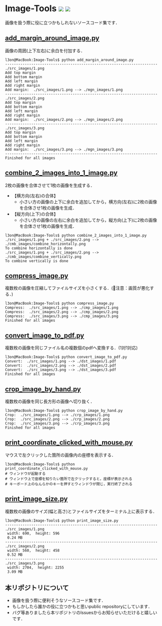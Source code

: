 <!-- 後に利用・活用する自分のためにも"後から見て分かる記録"をREADMEに書く -->

<!-- ここから本文 -->
# Image-Tools <a href="https://www.python.org/"><img src="https://img.shields.io/badge/language-python-yellow"></a> <a href="https://github.com/L3onSW/Image-Tools/blob/main/LICENSE"><img src="https://img.shields.io/badge/license-MIT-blue"></a>
画像を扱う際に役に立つかもしれないソースコード集です．
<!-- 表にした方が瞬時に概要を把握できるが手間がかかりすぎるのでしない -->

## [**add_margin_around_image.py**][add_margin_around_image.py-url]
画像の周囲(上下左右)に余白を付加する．
```console
l3on@MacBook:Image-Tools$ python add_margin_around_image.py 
----------------------------------------------------------------------
./src_images/1.png
Add top margin
Add bottom margin
Add left margin
Add right margin
Add margin:  ./src_images/1.png --> ./mgn_images/1.png
----------------------------------------------------------------------
./src_images/2.png
Add top margin
Add bottom margin
Add left margin
Add right margin
Add margin:  ./src_images/2.png --> ./mgn_images/2.png
----------------------------------------------------------------------
./src_images/3.png
Add top margin
Add bottom margin
Add left margin
Add right margin
Add margin:  ./src_images/3.png --> ./mgn_images/3.png
----------------------------------------------------------------------
Finished for all images
```

## [**combine_2_images_into_1_image.py**][combine_2_images_into_1_image.py-url]
2枚の画像を合体させて1枚の画像を生成する．
- 【横方向(左右)の合体】
  - 小さい方の画像の上下に余白を追加してから，横方向(左右)に2枚の画像を合体させ1枚の画像を生成．
- 【縦方向(上下)の合体】
  - 小さい方の画像の左右に余白を追加してから，縦方向(上下)に2枚の画像を合体させ1枚の画像を生成．
```console
l3on@MacBook:Image-Tools$ python combine_2_images_into_1_image.py 
./src_images/1.png + ./src_images/2.png --> ./cmb_images/combine_horizontally.png
To combine horizontally is done
./src_images/1.png + ./src_images/2.png --> ./cmb_images/combine_vertically.png
To combine vertically is done
```


## [**compress_image.py**][compress_image.py-url]
複数枚の画像を圧縮してファイルサイズを小さくする．(🚨注意：画質が悪化する．)
```console
l3on@MacBook:Image-Tools$ python compress_image.py 
Compress:  ./src_images/1.png --> ./cmp_images/1.png
Compress:  ./src_images/2.png --> ./cmp_images/2.png
Compress:  ./src_images/3.png --> ./cmp_images/3.png
Finished for all images
```

## [**convert_image_to_pdf.py**][convert_image_to_pdf.py-url]
複数枚の画像を同じファイル名の複数個のpdfへ変換する．(1対1対応)
```console
l3on@MacBook:Image-Tools$ python convert_image_to_pdf.py 
Convert:  ./src_images/1.png --> ./dst_images/1.pdf
Convert:  ./src_images/2.png --> ./dst_images/2.pdf
Convert:  ./src_images/3.png --> ./dst_images/3.pdf
Finished for all images
```


## [**crop_image_by_hand.py**][crop_image_by_hand.py-url]
複数枚の画像を同じ長方形の画像へ切り抜く．
```console
l3on@MacBook:Image-Tools$ python crop_image_by_hand.py 
Crop:  ./src_images/1.png --> ./crp_images/1.png
Crop:  ./src_images/2.png --> ./crp_images/2.png
Crop:  ./src_images/3.png --> ./crp_images/3.png
Finished for all images
```

## [**print_coordinate_clicked_with_mouse.py**][print_coordinate_clicked_with_mouse.py-url]
マウスで左クリックした箇所の画像内の座標を表示する．
```console
l3on@MacBook:Image-Tools$ python print_coordinate_clicked_with_mouse.py
# ウィンドウが起動する
# ウィンドウ上で座標を知りたい箇所で左クリックすると，座標が表示される
# キーボード上のなんらかのキーを押すとウィンドウが閉じ，実行終了される
```


## [**print_image_size.py**][print_image_size.py-url]
複数枚の画像のサイズ(幅と高さ)とファイルサイズをターミナル上に表示する．
```console
l3on@MacBook:Image-Tools$ python print_image_size.py 
----------------------------------------------------------------------
./src_images/1.png
 width: 690,  height: 596
 0.24 MB
----------------------------------------------------------------------
./src_images/2.png
 width: 560,  height: 458
 0.52 MB
----------------------------------------------------------------------
./src_images/3.png
 width: 2704,  height: 2255
 3.09 MB
```

## 本リポジトリについて
- 画像を扱う際に便利そうなソースコード集です．
- もしかしたら誰かの役に立つかもと思いpublic repositoryにしています．
- バグ等ありましたら本リポジトリのIssuesからお知らせいただけると嬉しいです．


<!-- 本README.mdで使用しているリンク -->
[add_margin_around_image.py-url]: https://github.com/L3onSW/Image-Tools/blob/main/add_margin_around_image.py
[combine_2_images_into_1_image.py-url]: https://github.com/L3onSW/Image-Tools/blob/main/combine_2_images_into_1_image.py
[compress_image.py-url]: https://github.com/L3onSW/Image-Tools/blob/main/compress_image.py
[convert_image_to_pdf.py-url]: https://github.com/L3onSW/Image-Tools/blob/main/convert_image_to_pdf.py
[crop_image_by_hand.py-url]: https://github.com/L3onSW/Image-Tools/blob/main/crop_image_by_hand.py
[print_coordinate_clicked_with_mouse.py-url]: https://github.com/L3onSW/Image-Tools/blob/main/print_coordinate_clicked_with_mouse.py
[print_image_size.py-url]: https://github.com/L3onSW/Image-Tools/blob/main/print_image_size.py
